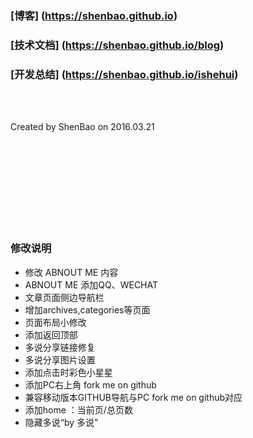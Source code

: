 
# 

### [博客] (https://shenbao.github.io)

### [技术文档] (https://shenbao.github.io/blog)

### [开发总结] (https://shenbao.github.io/ishehui)

<br/><br/>

Created by ShenBao on 2016.03.21


<br/><br/><br/><br/><br/><br/><br/><br/>

### 修改说明

- 修改 ABNOUT ME 内容
- ABNOUT ME 添加QQ、WECHAT
- 文章页面侧边导航栏
- 增加archives,categories等页面
- 页面布局小修改
- 添加返回顶部
- 多说分享链接修复
- 多说分享图片设置
- 添加点击时彩色小星星
- 添加PC右上角 fork me on github
- 兼容移动版本GITHUB导航与PC fork me on github对应
- 添加home ：当前页/总页数
- 隐藏多说“by 多说”
